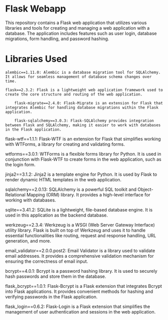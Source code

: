 # Flask Webapp

This repository contains a Flask web application that utilizes various libraries and tools for creating and managing a web application with a database. The application includes features such as user login, database migrations, form handling, and password hashing.

# Libraries Used

	alembic==1.11.0: Alembic is a database migration tool for SQLAlchemy. It allows for seamless management of database schema changes over time.

	flask==2.3.2: Flask is a lightweight web application framework used to create the core structure and routing of the web application.

        flask-migrate==2.4.0: Flask-Migrate is an extension for Flask that integrates Alembic for handling database migrations within the Flask application.

        flask-sqlalchemy==3.0.3: Flask-SQLAlchemy provides integration between Flask and SQLAlchemy, making it easier to work with databases in the Flask application.

flask-wtf==1.1.1: Flask-WTF is an extension for Flask that simplifies working with WTForms, a library for creating and validating forms.

wtforms==3.0.1: WTForms is a flexible forms library for Python. It is used in conjunction with Flask-WTF to create forms in the web application, such as the login form.

jinja2==3.1.2: Jinja2 is a template engine for Python. It is used by Flask to render dynamic HTML templates in the web application.

sqlalchemy==2.0.13: SQLAlchemy is a powerful SQL toolkit and Object-Relational Mapping (ORM) library. It provides a high-level interface for working with databases.

sqlite==3.41.2: SQLite is a lightweight, file-based database engine. It is used in this application as the backend database.

werkzeug==2.3.4: Werkzeug is a WSGI (Web Server Gateway Interface) utility library. Flask is built on top of Werkzeug and uses it to handle essential functionalities like routing, request and response handling, URL generation, and more.

email_validator==2.0.0.post2: Email Validator is a library used to validate email addresses. It provides a comprehensive validation mechanism for ensuring the correctness of email input.

bcrypt==4.0.1: Bcrypt is a password hashing library. It is used to securely hash passwords and store them in the database.

flask_bcrypt==1.0.1: Flask-Bcrypt is a Flask extension that integrates Bcrypt into Flask applications. It provides convenient methods for hashing and verifying passwords in the Flask application.

flask_login==0.6.2: Flask-Login is a Flask extension that simplifies the management of user authentication and sessions in the web application.
